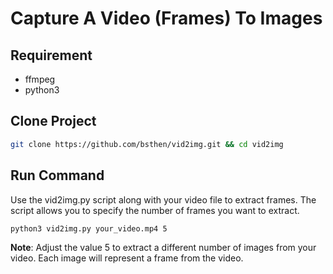 # Capture A Video (Frames) To Images

## Requirement

- ffmpeg
- python3

## Clone Project

```sh
git clone https://github.com/bsthen/vid2img.git && cd vid2img
```

## Run Command

Use the vid2img.py script along with your video file to extract frames. The script allows you to specify the number of frames you want to extract.

```sh
python3 vid2img.py your_video.mp4 5
```

**Note**: Adjust the value 5 to extract a different number of images from your video. Each image will represent a frame from the video.
